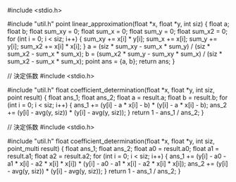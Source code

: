 #include <stdio.h>

#include "util.h"
point linear_approximation(float *x, float *y, int siz) {
    float a;
    float b;
    float sum_xy = 0;
    float sum_x = 0;
    float sum_y = 0;
    float sum_x2 = 0;
    for (int i = 0; i < siz; i++) {
        sum_xy += x[i] * y[i];
        sum_x += x[i];
        sum_y += y[i];
        sum_x2 += x[i] * x[i];
    }
    a = (siz * sum_xy - sum_x * sum_y) / (siz * sum_x2 - sum_x * sum_x);
    b = (sum_x2 * sum_y - sum_xy * sum_x) / (siz * sum_x2 - sum_x * sum_x);
    point ans = {a, b};
    return ans;
}


// 決定係数
#include <stdio.h>

#include "util.h"
float coefficient_determination(float *x, float *y, int siz, point result) {
    float ans_1;
    float ans_2;
    float a = result.a;
    float b = result.b;
    for (int i = 0; i < siz; i++) {
        ans_1 += (y[i] - a * x[i] - b) * (y[i] - a * x[i] - b);
        ans_2 += (y[i] - avg(y, siz)) * (y[i] - avg(y, siz));
    }
    return 1 - ans_1 / ans_2;
}

// 決定係数
#include <stdio.h>

#include "util.h"
float coefficient_determination(float *x, float *y, int siz,
                                point_multi result) {
    float ans_1;
    float ans_2;
    float a0 = result.a0;
    float a1 = result.a1;
    float a2 = result.a2;
    for (int i = 0; i < siz; i++) {
        ans_1 += (y[i] - a0 - a1 * x[i] - a2 * x[i] * x[i]) *
                 (y[i] - a0 - a1 * x[i] - a2 * x[i] * x[i]);
        ans_2 += (y[i] - avg(y, siz)) * (y[i] - avg(y, siz));
    }
    return 1 - ans_1 / ans_2;
}
